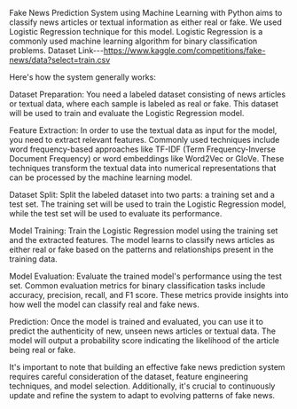 Fake News Prediction System using Machine Learning with Python aims to classify news articles or textual information as either real or fake.
We used Logistic Regression technique for this model.
Logistic Regression is a commonly used machine learning algorithm for binary classification problems.
Dataset Link---https://www.kaggle.com/competitions/fake-news/data?select=train.csv

Here's how the system generally works:

Dataset Preparation: You need a labeled dataset consisting of news articles or textual data, where each sample is labeled as real or fake. This dataset will be used to train and evaluate the Logistic Regression model.

Feature Extraction: In order to use the textual data as input for the model, you need to extract relevant features. Commonly used techniques include word frequency-based approaches like TF-IDF (Term Frequency-Inverse Document Frequency) or word embeddings like Word2Vec or GloVe. These techniques transform the textual data into numerical representations that can be processed by the machine learning model.

Dataset Split: Split the labeled dataset into two parts: a training set and a test set. The training set will be used to train the Logistic Regression model, while the test set will be used to evaluate its performance.

Model Training: Train the Logistic Regression model using the training set and the extracted features. The model learns to classify news articles as either real or fake based on the patterns and relationships present in the training data.

Model Evaluation: Evaluate the trained model's performance using the test set. Common evaluation metrics for binary classification tasks include accuracy, precision, recall, and F1 score. These metrics provide insights into how well the model can classify real and fake news.

Prediction: Once the model is trained and evaluated, you can use it to predict the authenticity of new, unseen news articles or textual data. The model will output a probability score indicating the likelihood of the article being real or fake.

It's important to note that building an effective fake news prediction system requires careful consideration of the dataset, feature engineering techniques, and model selection. Additionally, it's crucial to continuously update and refine the system to adapt to evolving patterns of fake news.
